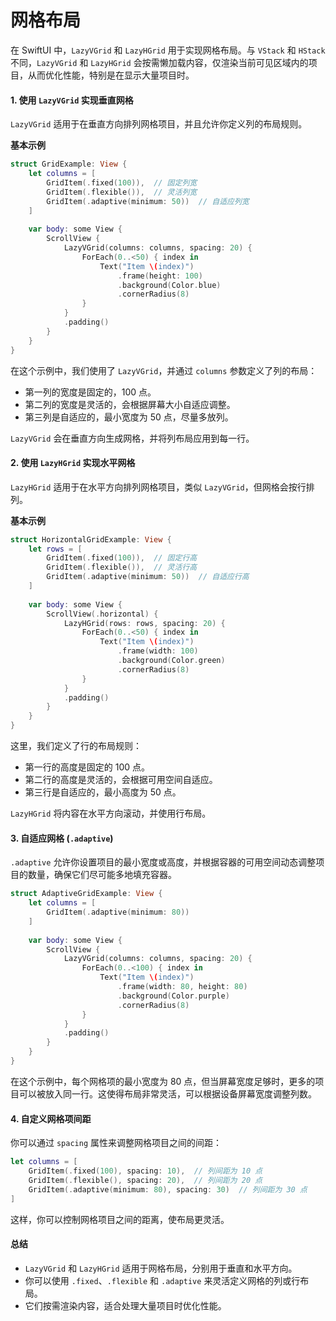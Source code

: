 # 网格布局

在 SwiftUI 中，`LazyVGrid` 和 `LazyHGrid` 用于实现网格布局。与 `VStack` 和 `HStack` 不同，`LazyVGrid` 和 `LazyHGrid` 会按需懒加载内容，仅渲染当前可见区域内的项目，从而优化性能，特别是在显示大量项目时。

#### 1. 使用 `LazyVGrid` 实现垂直网格

`LazyVGrid` 适用于在垂直方向排列网格项目，并且允许你定义列的布局规则。

**基本示例**

```swift
struct GridExample: View {
    let columns = [
        GridItem(.fixed(100)),  // 固定列宽
        GridItem(.flexible()),  // 灵活列宽
        GridItem(.adaptive(minimum: 50))  // 自适应列宽
    ]
    
    var body: some View {
        ScrollView {
            LazyVGrid(columns: columns, spacing: 20) {
                ForEach(0..<50) { index in
                    Text("Item \(index)")
                        .frame(height: 100)
                        .background(Color.blue)
                        .cornerRadius(8)
                }
            }
            .padding()
        }
    }
}
```

在这个示例中，我们使用了 `LazyVGrid`，并通过 `columns` 参数定义了列的布局：

* 第一列的宽度是固定的，100 点。
* 第二列的宽度是灵活的，会根据屏幕大小自适应调整。
* 第三列是自适应的，最小宽度为 50 点，尽量多放列。

`LazyVGrid` 会在垂直方向生成网格，并将列布局应用到每一行。

#### 2. 使用 `LazyHGrid` 实现水平网格

`LazyHGrid` 适用于在水平方向排列网格项目，类似 `LazyVGrid`，但网格会按行排列。

**基本示例**

```swift
struct HorizontalGridExample: View {
    let rows = [
        GridItem(.fixed(100)),  // 固定行高
        GridItem(.flexible()),  // 灵活行高
        GridItem(.adaptive(minimum: 50))  // 自适应行高
    ]
    
    var body: some View {
        ScrollView(.horizontal) {
            LazyHGrid(rows: rows, spacing: 20) {
                ForEach(0..<50) { index in
                    Text("Item \(index)")
                        .frame(width: 100)
                        .background(Color.green)
                        .cornerRadius(8)
                }
            }
            .padding()
        }
    }
}
```

这里，我们定义了行的布局规则：

* 第一行的高度是固定的 100 点。
* 第二行的高度是灵活的，会根据可用空间自适应。
* 第三行是自适应的，最小高度为 50 点。

`LazyHGrid` 将内容在水平方向滚动，并使用行布局。

#### 3. 自适应网格 (`.adaptive`)

`.adaptive` 允许你设置项目的最小宽度或高度，并根据容器的可用空间动态调整项目的数量，确保它们尽可能多地填充容器。

```swift
struct AdaptiveGridExample: View {
    let columns = [
        GridItem(.adaptive(minimum: 80))
    ]
    
    var body: some View {
        ScrollView {
            LazyVGrid(columns: columns, spacing: 20) {
                ForEach(0..<100) { index in
                    Text("Item \(index)")
                        .frame(width: 80, height: 80)
                        .background(Color.purple)
                        .cornerRadius(8)
                }
            }
            .padding()
        }
    }
}
```

在这个示例中，每个网格项的最小宽度为 80 点，但当屏幕宽度足够时，更多的项目可以被放入同一行。这使得布局非常灵活，可以根据设备屏幕宽度调整列数。

#### 4. 自定义网格项间距

你可以通过 `spacing` 属性来调整网格项目之间的间距：

```swift
let columns = [
    GridItem(.fixed(100), spacing: 10),  // 列间距为 10 点
    GridItem(.flexible(), spacing: 20),  // 列间距为 20 点
    GridItem(.adaptive(minimum: 80), spacing: 30)  // 列间距为 30 点
]
```

这样，你可以控制网格项目之间的距离，使布局更灵活。

#### 总结

* `LazyVGrid` 和 `LazyHGrid` 适用于网格布局，分别用于垂直和水平方向。
* 你可以使用 `.fixed`、`.flexible` 和 `.adaptive` 来灵活定义网格的列或行布局。
* 它们按需渲染内容，适合处理大量项目时优化性能。

